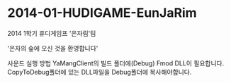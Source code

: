 2014-01-HUDIGAME-EunJaRim 
=========================

2014 1학기 휴디게임프 '은자림'팀

'은자의 숲에 오신 것을 환영합니다'


사운드 실행 방법
YaMangClient의 빌드 폴더에(Debug) Fmod DLL이 필요합니다.
CopyToDebug폴더에 있는 DLL파일을 Debug폴더에 복사해야합니다.

